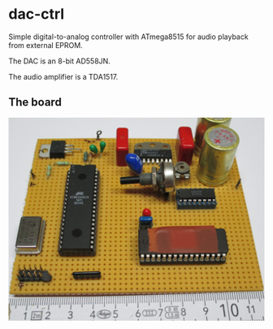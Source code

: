 # dac-ctrl
Simple digital-to-analog controller with ATmega8515 for audio
playback from external EPROM.

The DAC is an 8-bit AD558JN.

The audio amplifier is a TDA1517.

## The board
![The board](picture/board.jpg)
